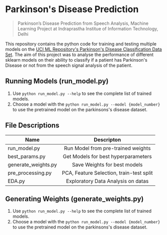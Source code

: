# Parkinson's Disease Prediction

> Parkinson’s Disease Prediction from Speech Analysis, Machine Learning Project at Indraprastha Institue of Information Technology, Delhi

This repository contains the python code for training and testing multiple models on the [UCI ML Repository's Parkinson's Disease Classification Data Set](https://archive.ics.uci.edu/ml/datasets/Parkinson%27s+Disease+Classification). The aim of this project was to analyse the performance of different sklearn models on their ability to classify if a patient has Parkinson's Disease or not from the speech signal analysis of the patient.  


## Running Models (run_model.py)
1. Use `python run_model.py --help` to see the complete list of trained models. 
2. Choose a model with the `python run_model.py --model {model_number}` to use the pretrained model on the parkinsons's disease dataset.
   
## File Descriptions
| Name                 | Descripton                               |
| ---------------------|:----------------------------------------:| 
| run_model.py         | Run Model from pre-trained weights       | 
| best_params.py       | Get Models for best hyperparameters      |   
| generate_weights.py  | Save Weights for best models             | 
| pre_processing.py    | PCA, Feature Selection, train-test split |
| EDA.py               | Exploratory Data Analysis on datas       |


## Generating Weights (generate_weights.py)
1. Use ```python run_model.py --help``` to see the complete list of trained models. 
2. Choose a model with the `python run_model.py --model {model_number}` to use the pretrained model on the parkinsons's disease dataset.   